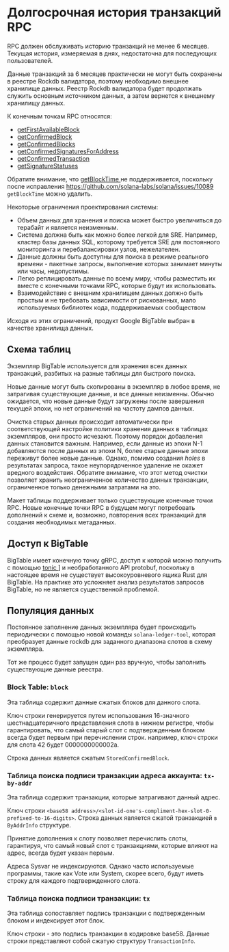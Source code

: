 # Долгосрочная история транзакций RPC
RPC должен обслуживать историю транзакций не менее 6 месяцев.  Текущая история, измеряемая в днях, недостаточна для последующих пользователей.

Данные транзакций за 6 месяцев практически не могут быть сохранены в реестре Rockdb валидатора, поэтому необходимо внешнее хранилище данных.   Реестр Rockdb валидатора будет продолжать служить основным источником данных, а затем вернется к внешнему хранилищу данных.

К конечным точкам RPC относятся:
* [getFirstAvailableBlock](developing/clients/jsonrpc-api.md#getfirstavailableblock)
* [getConfirmedBlock](developing/clients/jsonrpc-api.md#getconfirmedblock)
* [getConfirmedBlocks](developing/clients/jsonrpc-api.md#getconfirmedblocks)
* [getConfirmedSignaturesForAddress](developing/clients/jsonrpc-api.md#getconfirmedsignaturesforaddress)
* [getConfirmedTransaction](developing/clients/jsonrpc-api.md#getconfirmedtransaction)
* [getSignatureStatuses](developing/clients/jsonrpc-api.md#getsignaturestatuses)

Обратите внимание, что [ getBlockTime ](developing/clients/jsonrpc-api.md#getblocktime) не поддерживается, поскольку после исправления https://github.com/solana-labs/solana/issues/10089 ` getBlockTime ` можно удалить.

Некоторые ограничения проектирования системы:
* Объем данных для хранения и поиска может быстро увеличиться до терабайт и является неизменным.
* Система должна быть как можно более легкой для SRE.  Например, кластер базы данных SQL, которому требуется SRE для постоянного мониторинга и перебалансировки узлов, нежелателен.
* Данные должны быть доступны для поиска в режиме реального времени - пакетные запросы, выполнение которых занимает минуты или часы, недопустимы.
* Легко реплицировать данные по всему миру, чтобы разместить их вместе с конечными точками RPC, которые будут их использовать.
* Взаимодействие с внешним хранилищем данных должно быть простым и не требовать зависимости от рискованных, мало используемых библиотек кода, поддерживаемых сообществом

Исходя из этих ограничений, продукт Google BigTable выбран в качестве хранилища данных.

## Схема таблиц
Экземпляр BigTable используется для хранения всех данных транзакций, разбитых на разные таблицы для быстрого поиска.

Новые данные могут быть скопированы в экземпляр в любое время, не затрагивая существующие данные, и все данные неизменны.  Обычно ожидается, что новые данные будут загружены после завершения текущей эпохи, но нет ограничений на частоту дампов данных.

Очистка старых данных происходит автоматически при соответствующей настройке политики хранения данных в таблицах экземпляров, они просто исчезают.  Поэтому порядок добавления данных становится важным.  Например, если данные из эпохи N-1 добавляются после данных из эпохи N, более старые данные эпохи переживут более новые данные.  Однако, помимо создания _holes_ в результатах запроса, такое неупорядоченное удаление не окажет вредного воздействия.  Обратите внимание, что этот метод очистки позволяет хранить неограниченное количество данных транзакции, ограниченное только денежными затратами на это.

Макет таблицы поддерживает только существующие конечные точки RPC.  Новые конечные точки RPC в будущем могут потребовать дополнений к схеме и, возможно, повторения всех транзакций для создания необходимых метаданных.

## Доступ к BigTable
BigTable имеет конечную точку gRPC, доступ к которой можно получить с помощью [ tonic ](https://crates.io/crates/crate)] и необработанного API protobuf, поскольку в настоящее время не существует высокоуровневого ящика Rust для BigTable.  На практике это усложняет анализ результатов запросов BigTable, но не является существенной проблемой.

## Популяция данных
Постоянное заполнение данных экземпляра будет происходить периодически с помощью новой команды ` solana-ledger-tool `, которая преобразует данные rockdb для заданного диапазона слотов в схему экземпляра.

Тот же процесс будет запущен один раз вручную, чтобы заполнить существующие данные реестра.

### Block Table: `block`

Эта таблица содержит данные сжатых блоков для данного слота.

Ключ строки генерируется путем использования 16-значного шестнадцатеричного представления слота в нижнем регистре, чтобы гарантировать, что самый старый слот с подтвержденным блоком всегда будет первым при перечислении строк.  например, ключ строки для слота 42 будет 0000000000002a.

Строка данных является сжатым `StoredConfirmedBlock`.


### Таблица поиска подписи транзакции адреса аккаунта: ` tx-by-addr `

Эта таблица содержит транзакции, которые затрагивают данный адрес.

Ключ строки `<base58
address>/<slot-id-one's-compliment-hex-slot-0-prefixed-to-16-digits>`.  Строка данных является сжатой транзакцией `в ByAddrInfo` структуре.

Принятие дополнения к слоту позволяет перечислить слоты, гарантируя, что самый новый слот с транзакциями, которые влияют на адрес, всегда будет указан первым.

Адреса Sysvar не индексируются.  Однако часто используемые программы, такие как Vote или System, скорее всего, будут иметь строку для каждого подтвержденного слота.

### Таблица поиска подписи транзакции: ` tx `

Эта таблица сопоставляет подпись транзакции с подтвержденным блоком и индексирует этот блок.

Ключ строки - это подпись транзакции в кодировке base58. Данные строки представляют собой сжатую структуру `TransactionInfo`.
